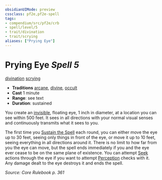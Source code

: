 ```yaml
---
obsidianUIMode: preview
cssclass: pf2e,pf2e-spell
tags:
- compendium/src/pf2e/crb
- spell/level/5
- trait/divination
- trait/scrying
aliases: ["Prying Eye"]
---
```

# Prying Eye *Spell 5*   
[divination](divination.md "Divination School Trait")  [scrying](Reference/Rules/Traits/scrying.md "Scrying Effect Trait")  

- **Traditions** [arcane](arcane.md "Arcane Tradition Trait"), [divine](divine.md "Divine Tradition Trait"), [occult](occult.md "Occult Tradition Trait")
- **Cast** 1 minute 
- **Range**: see text
- **Duration**: sustained

You create an [invisible](conditions.md#Invisible), floating eye, 1 inch in diameter, at a location you can see within 500 feet. It sees in all directions with your normal visual senses and continuously transmits what it sees to you.

The first time you [Sustain the Spell](sustain-a-spell.md) each round, you can either move the eye up to 30 feet, seeing only things in front of the eye, or move it up to 10 feet, seeing everything in all directions around it. There is no limit to how far from you the eye can move, but the spell ends immediately if you and the eye ever cease to be on the same plane of existence. You can attempt [Seek](seek.md) actions through the eye if you want to attempt [Perception](skills.md#Perception) checks with it. Any damage dealt to the eye destroys it and ends the spell.

*Source: Core Rulebook p. 361*